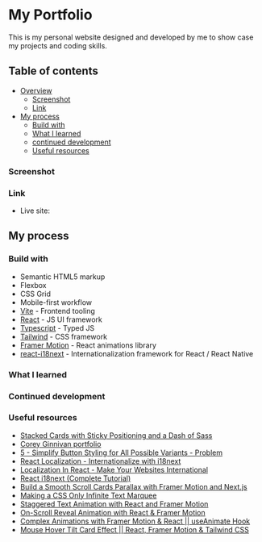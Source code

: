 # My Portfolio

This is my personal website designed and developed by me to show case my projects and coding skills.

## Table of contents

- [Overview](#)
  - [Screenshot](#screenshot)
  - [Link](#link)
- [My process](#my-process)
  - [Build with](#build-with)
  - [What I learned](#what-i-learned)
  - [continued development](#continued-development)
  - [Useful resources](#useful-resourses)

### Screenshot

### Link

- Live site: []()

## My process

### Build with

- Semantic HTML5 markup
- Flexbox
- CSS Grid
- Mobile-first workflow
- [Vite](https://vite.dev/) - Frontend tooling
- [React](https://react.dev/) - JS UI framework
- [Typescript](https://www.typescriptlang.org/) - Typed JS
- [Tailwind](https://tailwindcss.com/) - CSS framework
- [Framer Motion](https://motion.dev/) - React animations library
- [react-i18next](https://react.i18next.com/) - Internationalization framework for React / React Native

### What I learned

### Continued development

### Useful resources

- [Stacked Cards with Sticky Positioning and a Dash of Sass](https://css-tricks.com/stacked-cards-with-sticky-positioning-and-a-dash-of-sass/)
- [Corey Ginnivan portfolio](https://corey.ginnivan.net/)
- [5 - Simplify Button Styling for All Possible Variants - Problem](https://youtu.be/wq4yO1GHe9w?si=pLBFWI2od9p2XgwI)
- [React Localization - Internationalize with i18next](https://locize.com/blog/react-i18next/)
- [Localization In React - Make Your Websites International ](https://youtu.be/0GmDPAlwifs?si=2TKyCFZkymBYQyZy)
- [React i18next (Complete Tutorial)](https://youtu.be/U4_P_l3L_EA?si=4WFl1rNmL8MRleaI)
- [Build a Smooth Scroll Cards Parallax with Framer Motion and Next.js](https://youtu.be/am0ZueQmpzg?si=ufO3TqDDG-oKVpXV)
- [Making a CSS Only Infinite Text Marquee](https://youtu.be/uw5jVO1eNF8?si=6QO7WxeFbskWlFMR)
- [Staggered Text Animation with React and Framer Motion](https://youtu.be/blUpQMJjObE?si=z-lsDDIPULFFwtEV)
- [On-Scroll Reveal Animation with React & Framer Motion](https://youtu.be/hjbxaYTMhy0?si=jZ_8JVj3p52i7GIj)
- [Complex Animations with Framer Motion & React || useAnimate Hook](https://youtu.be/Ec03ndZle3Q?si=Ao0v-jvtl6xg0VwU)
- [Mouse Hover Tilt Card Effect || React, Framer Motion & Tailwind CSS](https://youtu.be/-PBw8mv9ZYc?si=io2B-BXoxUmNMLxj)
